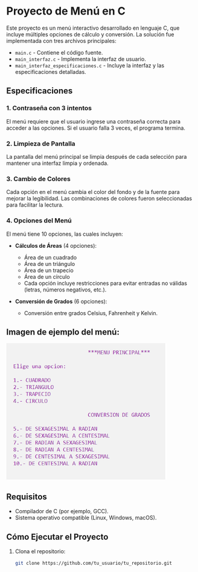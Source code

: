 # Proyecto de Menú en C

Este proyecto es un menú interactivo desarrollado en lenguaje C, que incluye múltiples opciones de cálculo y conversión. La solución fue implementada con tres archivos principales:

- `main.c` - Contiene el código fuente.
- `main_interfaz.c` - Implementa la interfaz de usuario.
- `main_interfaz_especificaciones.c` - Incluye la interfaz y las especificaciones detalladas.

## Especificaciones

### 1. **Contraseña con 3 intentos**
   El menú requiere que el usuario ingrese una contraseña correcta para acceder a las opciones. Si el usuario falla 3 veces, el programa termina.

### 2. **Limpieza de Pantalla**
   La pantalla del menú principal se limpia después de cada selección para mantener una interfaz limpia y ordenada.

### 3. **Cambio de Colores**
   Cada opción en el menú cambia el color del fondo y de la fuente para mejorar la legibilidad. Las combinaciones de colores fueron seleccionadas para facilitar la lectura.

### 4. **Opciones del Menú**
   El menú tiene 10 opciones, las cuales incluyen:

   - **Cálculos de Áreas** (4 opciones):
     - Área de un cuadrado
     - Área de un triángulo
     - Área de un trapecio
     - Área de un círculo
     - Cada opción incluye restricciones para evitar entradas no válidas (letras, números negativos, etc.).
   
   - **Conversión de Grados** (6 opciones):
     - Conversión entre grados Celsius, Fahrenheit y Kelvin.

## Imagen de ejemplo del menú:

![Imagen de ejemplo del menú](manuejemplo.png)

## Requisitos

- Compilador de C (por ejemplo, GCC).
- Sistema operativo compatible (Linux, Windows, macOS).

## Cómo Ejecutar el Proyecto

1. Clona el repositorio:
   ```bash
   git clone https://github.com/tu_usuario/tu_repositorio.git
